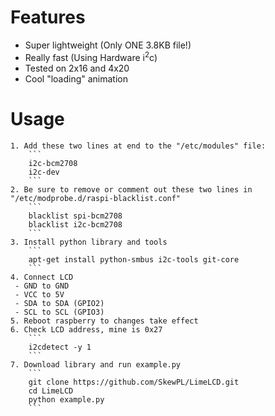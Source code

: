 # Features
 - Super lightweight (Only ONE 3.8KB file!)
 - Really fast (Using Hardware i<sup>2</sup>c)
 - Tested on 2x16 and 4x20
 - Cool "loading" animation

# Usage
	1. Add these two lines at end to the "/etc/modules" file:
		```
		i2c-bcm2708 
		i2c-dev
		```  
	2. Be sure to remove or comment out these two lines in "/etc/modprobe.d/raspi-blacklist.conf"
		```
		blacklist spi-bcm2708
		blacklist i2c-bcm2708
		```
	3. Install python library and tools
		```
		apt-get install python-smbus i2c-tools git-core
		```
	4. Connect LCD
	 - GND to GND
	 - VCC to 5V
	 - SDA to SDA (GPIO2)
	 - SCL to SCL (GPIO3)
	5. Reboot raspberry to changes take effect
	6. Check LCD address, mine is 0x27
		```
		i2cdetect -y 1
		```
	7. Download library and run example.py
		```
		git clone https://github.com/SkewPL/LimeLCD.git
		cd LimeLCD
		python example.py
		```